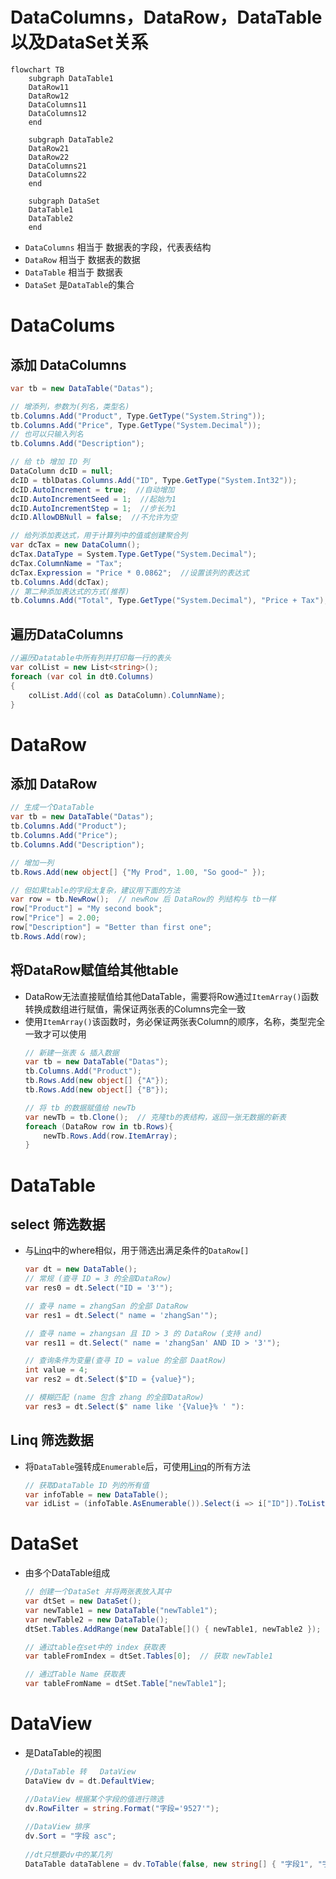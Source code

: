 # DataColumns，DataRow，DataTable以及DataSet关系
```mermaid
flowchart TB
    subgraph DataTable1
    DataRow11
    DataRow12
    DataColumns11
    DataColumns12
    end

    subgraph DataTable2
    DataRow21
    DataRow22
    DataColumns21
    DataColumns22
    end

    subgraph DataSet
    DataTable1
    DataTable2
    end
```
* `DataColumns` 相当于 数据表的字段，代表表结构
* `DataRow` 相当于 数据表的数据
* `DataTable` 相当于 数据表
* `DataSet` 是`DataTable`的集合


# DataColums
## 添加 DataColumns
```cs
var tb = new DataTable("Datas");

// 增添列，参数为(列名，类型名)
tb.Columns.Add("Product", Type.GetType("System.String"));
tb.Columns.Add("Price", Type.GetType("System.Decimal"));
// 也可以只输入列名
tb.Columns.Add("Description");

// 给 tb 增加 ID 列
DataColumn dcID = null;
dcID = tblDatas.Columns.Add("ID", Type.GetType("System.Int32"));
dcID.AutoIncrement = true;  //自动增加
dcID.AutoIncrementSeed = 1;  //起始为1
dcID.AutoIncrementStep = 1;  //步长为1
dcID.AllowDBNull = false;  //不允许为空

// 给列添加表达式，用于计算列中的值或创建聚合列
var dcTax = new DataColumn();
dcTax.DataType = System.Type.GetType("System.Decimal");
dcTax.ColumnName = "Tax";
dcTax.Expression = "Price * 0.0862";  //设置该列的表达式
tb.Columns.Add(dcTax);
// 第二种添加表达式的方式(推荐)
tb.Columns.Add("Total", Type.GetType("System.Decimal"), "Price + Tax");
```

## 遍历DataColumns
```cs
//遍历Datatable中所有列并打印每一行的表头
var colList = new List<string>();
foreach (var col in dt0.Columns)
{
    colList.Add((col as DataColumn).ColumnName);
}
```

# DataRow
## 添加 DataRow
```cs
// 生成一个DataTable
var tb = new DataTable("Datas");
tb.Columns.Add("Product");
tb.Columns.Add("Price");
tb.Columns.Add("Description");

// 增加一列
tb.Rows.Add(new object[] {"My Prod", 1.00, "So good~" });

// 但如果table的字段太复杂，建议用下面的方法
var row = tb.NewRow();  // newRow 后 DataRow的 列结构与 tb一样
row["Product"] = "My second book";
row["Price"] = 2.00;
row["Description"] = "Better than first one";
tb.Rows.Add(row);
```

## 将DataRow赋值给其他table
* DataRow无法直接赋值给其他DataTable，需要将Row通过`ItemArray()`函数转换成数组进行赋值，需保证两张表的Columns完全一致
* 使用`ItemArray()`该函数时，务必保证两张表Column的顺序，名称，类型完全一致才可以使用
    ```cs
    // 新建一张表 & 插入数据
    var tb = new DataTable("Datas");
    tb.Columns.Add("Product");
    tb.Rows.Add(new object[] {"A"});
    tb.Rows.Add(new object[] {"B"});

    // 将 tb 的数据赋值给 newTb
    var newTb = tb.Clone();  // 克隆tb的表结构，返回一张无数据的新表
    foreach (DataRow row in tb.Rows){
        newTb.Rows.Add(row.ItemArray);
    }
    ```

# DataTable
## select 筛选数据
* 与[Linq](./CSharp_Linq.md)中的where相似，用于筛选出满足条件的`DataRow[]`
    ```csharp
    var dt = new DataTable();
    // 常规 (查寻 ID = 3 的全部DataRow)
    var res0 = dt.Select("ID = '3'");

    // 查寻 name = zhangSan 的全部 DataRow
    var res1 = dt.Select(" name = 'zhangSan'");

    // 查寻 name = zhangsan 且 ID > 3 的 DataRow (支持 and)
    var res11 = dt.Select(" name = 'zhangSan' AND ID > '3'");
    
    // 查询条件为变量(查寻 ID = value 的全部 DaatRow)
    int value = 4;
    var res2 = dt.Select($"ID = {value}");

    // 模糊匹配 (name 包含 zhang 的全部DataRow)
    var res3 = dt.Select($" name like '{Value}% ' "):
    ```

## Linq 筛选数据
* 将`DataTable`强转成`Enumerable`后，可使用[Linq](./CSharp_Linq.md)的所有方法
    ```csharp
    // 获取DataTable ID 列的所有值
    var infoTable = new DataTable();
    var idList = (infoTable.AsEnumerable()).Select(i => i["ID"]).ToList();
    ```

# DataSet
* 由多个DataTable组成
    ```csharp
    // 创建一个DataSet 并将两张表放入其中
    var dtSet = new DataSet();
    var newTable1 = new DataTable("newTable1");
    var newTable2 = new DataTable();
    dtSet.Tables.AddRange(new DataTable[]() { newTable1, newTable2 });

    // 通过table在set中的 index 获取表
    var tableFromIndex = dtSet.Tables[0];  // 获取 newTable1

    // 通过Table Name 获取表
    var tableFromName = dtSet.Table["newTable1"];
    ```

# DataView
* 是DataTable的视图
    ```cs
    //DataTable 转   DataView
    DataView dv = dt.DefaultView; 

    //DataView 根据某个字段的值进行筛选
    dv.RowFilter = string.Format("字段='9527'");
            
    //DataView 排序
    dv.Sort = "字段 asc";
            
    //dt只想要dv中的某几列
    DataTable dataTablene = dv.ToTable(false, new string[] { "字段1", "字段2" });
    ```
